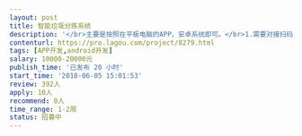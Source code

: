 ```yaml
---                
layout: post       
title: 智能垃圾分拣系统           
description: '</br>主要是按照在平板电脑的APP，安卓系统即可。</br>1.需要对接扫码枪，扫码二维码识别用户信息</br>2.需要对接蓝牙秤，读取数据，然后将数据上传到总后台</br>'     
contenturl: https://pro.lagou.com/project/8279.html      
tags: [APP开发,android开发]            
salary: 10000-20000元          
publish_time: '已发布 20 小时'         
start_time: '2018-06-05 15:01:53'           
review: 392人                   
apply: 10人                   
recommend: 0人                   
time_range: 1-2周              
status: 招募中                  
---                 
```

